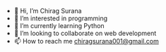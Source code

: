 - 👋 Hi, I’m Chirag Surana
- 👀 I’m interested in programming
- 🌱 I’m currently learning Python 
- 💞️ I’m looking to collaborate on web development 
- 📫 How to reach me chiragsurana001@gmail.com 

<!---
Chirag004/Chirag004 is a ✨ special ✨ repository because its `README.md` (this file) appears on your GitHub profile.
You can click the Preview link to take a look at your changes.
--->
